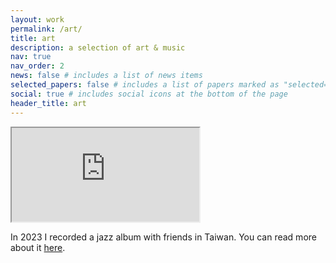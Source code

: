 ```yaml
---
layout: work
permalink: /art/
title: art
description: a selection of art & music
nav: true
nav_order: 2
news: false # includes a list of news items
selected_papers: false # includes a list of papers marked as "selected={true}"
social: true # includes social icons at the bottom of the page
header_title: art
---
```



<div class="embed-responsive embed-responsive-16by9">
  <iframe
    class="embed-responsive-item"
    src="https://www.youtube.com/embed/videoseries?list=PLLmNtQG2epzFG2PwtDTz4U9OVDCsiJGG8"
    title="補習BAND playlist"
    allow="accelerometer; autoplay; clipboard-write; encrypted-media; gyroscope; picture-in-picture; web-share"
    allowfullscreen
    loading="lazy"
  ></iframe>
</div>

In 2023 I recorded a jazz album with friends in Taiwan. You can read more about it [here](https://www.rohanprasad.org/blog/2023/2023-11-band-album-is-out/).
